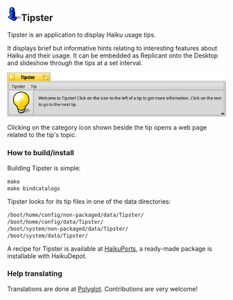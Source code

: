 ## ![Image of Tipster](artwork/Tipster_icon.png)Tipster
Tipster is an application to display Haiku usage tips.

It displays brief but informative hints relating to interesting features about Haiku and their usage. It can be embedded as Replicant onto the Desktop and slideshow through the tips at a set interval.

![Image of Tipster](artwork/Tipster.png)

Clicking on the category icon shown beside the tip opens a web page related to the tip's topic.

### How to build/install

Building Tipster is simple:
```
make
make bindcatalogs
```

Tipster looks for its tip files in one of the data directories:

```
/boot/home/config/non-packaged/data/Tipster/
/boot/home/config/data/Tipster/
/boot/system/non-packaged/data/Tipster/
/boot/system/data/Tipster/
```

A recipe for Tipster is available at [HaikuPorts](https://github.com/haikuports/haikuports/wiki), a ready-made package is installable with HaikuDepot.

### Help translating

Translations are done at [Polyglot](https://i18n.kacperkasper.pl). Contributions are very welcome!